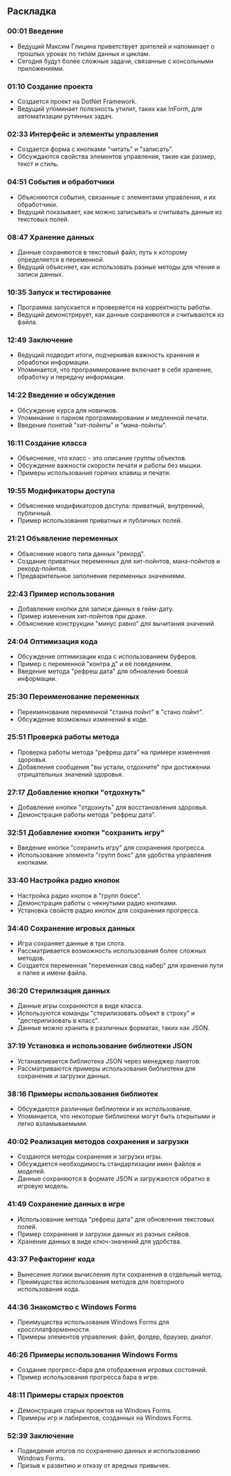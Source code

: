 ﻿## Раскладка

### 00:01 Введение
- Ведущий Максим Глицина приветствует зрителей и напоминает о прошлых уроках по типам данных и циклам.
- Сегодня будут более сложные задачи, связанные с консольными приложениями.

### 01:10 Создание проекта
- Создается проект на DotNet Framework.
- Ведущий упоминает полезность утилит, таких как InForm, для автоматизации рутинных задач.

### 02:33 Интерфейс и элементы управления
- Создается форма с кнопками "читать" и "записать".
- Обсуждаются свойства элементов управления, такие как размер, текст и стиль.

### 04:51 События и обработчики
- Объясняются события, связанные с элементами управления, и их обработчики.
- Ведущий показывает, как можно записывать и считывать данные из текстовых полей.

### 08:47 Хранение данных
- Данные сохраняются в текстовый файл, путь к которому определяется в переменной.
- Ведущий объясняет, как использовать разные методы для чтения и записи данных.

### 10:35 Запуск и тестирование
- Программа запускается и проверяется на корректность работы.
- Ведущий демонстрирует, как данные сохраняются и считываются из файла.

### 12:49 Заключение
- Ведущий подводит итоги, подчеркивая важность хранения и обработки информации.
- Упоминается, что программирование включает в себя хранение, обработку и передачу информации.

### 14:22 Введение и обсуждение
- Обсуждение курса для новичков.
- Упоминание о парном программировании и медленной печати.
- Введение понятий "хит-пойнты" и "мана-пойнты".

### 16:11 Создание класса
- Объяснение, что класс - это описание группы объектов.
- Обсуждение важности скорости печати и работы без мышки.
- Примеры использования горячих клавиш и печати.

### 19:55 Модификаторы доступа
- Объяснение модификаторов доступа: приватный, внутренний, публичный.
- Пример использования приватных и публичных полей.

### 21:21 Объявление переменных
- Объяснение нового типа данных "рекорд".
- Создание приватных переменных для хит-пойнтов, мана-пойнтов и рекорд-пойнтов.
- Предварительное заполнение переменных значениями.

### 22:43 Пример использования
- Добавление кнопки для записи данных в гейм-дату.
- Пример изменения хит-пойнтов при драке.
- Объяснение конструкции "минус равно" для вычитания значений.

### 24:04 Оптимизация кода
- Обсуждение оптимизации кода с использованием буферов.
- Пример с переменной "контра д" и её поведением.
- Введение метода "рефреш дата" для обновления боевой информации.

### 25:30 Переименование переменных
- Переименование переменной "стаина пойнт" в "стано пойнт".
- Обсуждение возможных изменений в коде.

### 25:51 Проверка работы метода
- Проверка работы метода "рефреш дата" на примере изменения здоровья.
- Добавление сообщения "вы устали, отдохните" при достижении отрицательных значений здоровья.

### 27:17 Добавление кнопки "отдохнуть"
- Добавление кнопки "отдохнуть" для восстановления здоровья.
- Демонстрация работы метода "рефреш дата".

### 32:51 Добавление кнопки "сохранить игру"
- Введение кнопки "сохранить игру" для сохранения прогресса.
- Использование элемента "групп бокс" для удобства управления кнопками.

### 33:40 Настройка радио кнопок
- Настройка радио кнопок в "групп боксе".
- Демонстрация работы с чекнутыми радио кнопками.
- Установка свойств радио кнопок для сохранения прогресса.

### 34:40 Сохранение игровых данных
- Игра сохраняет данные в три слота.
- Рассматривается возможность использования более сложных методов.
- Создается переменная "переменная свод набер" для хранения пути к папке и имени файла.

### 36:20 Стерилизация данных
- Данные игры сохраняются в виде класса.
- Используются команды "стерилизовать объект в строку" и "дестерилизовать в класс".
- Данные можно хранить в различных форматах, таких как JSON.

### 37:19 Установка и использование библиотеки JSON
- Устанавливается библиотека JSON через менеджер пакетов.
- Рассматриваются примеры использования библиотеки для сохранения и загрузки данных.

### 38:16 Примеры использования библиотек
- Обсуждаются различные библиотеки и их использование.
- Упоминается, что некоторые библиотеки могут быть открытыми и легко взламываемыми.

### 40:02 Реализация методов сохранения и загрузки
- Создаются методы сохранения и загрузки игры.
- Обсуждается необходимость стандартизации имен файлов и моделей.
- Данные сохраняются в формате JSON и загружаются обратно в игровую модель.

### 41:49 Сохранение данных в игре
- Использование метода "рефреш дата" для обновления текстовых полей.
- Пример сохранения и загрузки данных из разных сейвов.
- Хранение данных в виде ключ-значений для удобства.

### 43:37 Рефакторинг кода
- Вынесение логики вычисления пути сохранения в отдельный метод.
- Преимущества использования методов для повторного использования кода.

### 44:36 Знакомство с Windows Forms
- Преимущества использования Windows Forms для кроссплатформенности.
- Примеры элементов управления: файл, фолдер, браузер, диалог.

### 46:26 Примеры использования Windows Forms
- Создание прогресс-бара для отображения игровых состояний.
- Пример использования прогресса бара в игре.

### 48:11 Примеры старых проектов
- Демонстрация старых проектов на Windows Forms.
- Примеры игр и лабиринтов, созданных на Windows Forms.

### 52:39 Заключение
- Подведение итогов по сохранению данных и использованию Windows Forms.
- Призыв к развитию и отказу от вредных привычек.
